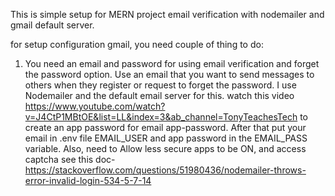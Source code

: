This is simple setup for MERN project email verification with nodemailer and gmail default server.


for setup configuration gmail, you need couple of thing to do: 

1. You need an email and password for using email verification and forget the password option. 
Use an email that you want to send messages to others when they register or request to forget the password.
I use Nodemailer and the default email server for this. 
watch this video https://www.youtube.com/watch?v=J4CtP1MBtOE&list=LL&index=3&ab_channel=TonyTeachesTech to create an app password for email app-password.
After that put your email in .env file EMAIL_USER and app password in the EMAIL_PASS variable.
Also, need to Allow less secure apps to be ON, and access captcha see this doc- https://stackoverflow.com/questions/51980436/nodemailer-throws-error-invalid-login-534-5-7-14

